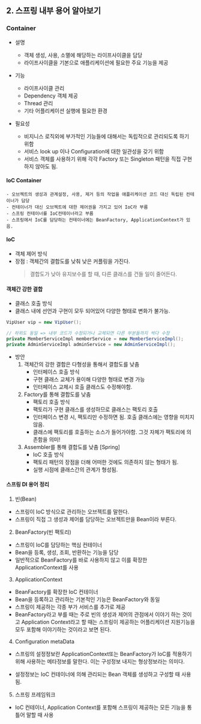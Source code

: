 ## 2. 스프링 내부 용어 알아보기

### Container

-   설명

    -   객체 생성, 사용, 소멸에 해당하는 라이프사이클을 담당
    -   라이프사이클을 기본으로 애플리케이션에 필요한 주요 기능을 제공

-   기능

    -   라이프사이클 관리
    -   Dependency 객체 제공
    -   Thread 관리
    -   기타 어플리케이션 실행에 필요한 환경

-   필요성
    -   비지니스 로직외에 부가적인 기능들에 대해서는 독립적으로 관리되도록 하기 위함
    -   서비스 look up 이나 Configuration에 대한 일관성을 갖기 위함
    -   서비스 객체를 사용하기 위해 각각 Factory 또는 Singleton 패턴을 직접 구현하지 않아도 됨.

#### IoC Container

    - 오브젝트의 생성과 관계설정, 사용, 제거 등의 작업을 애플리케이션 코드 대신 독립된 컨테이너가 담당
    - 컨테이너가 대신 오브젝트에 대한 제어권을 가지고 있어 IoC라 부름
    - 스프링 컨테이너를 IoC컨테이너라고 부름
    - 스프링에서 IoC를 담당하는 컨테이너에는 BeanFactory, ApplicationContext가 있음.

#### IoC

-   객체 제어 방식
-   장점 : 객체간의 결합도를 낮춰 낮은 커플링을 가진다.
    > 결합도가 낮아 유지보수를 할 때, 다른 클래스를 건들 일이 줄어든다.

#### 객체간 강한 결합

-   클래스 호출 방식
-   클래스 내에 선언과 구현이 모두 되어있어 다양한 형태로 변화가 불가능.

```java
VipUser vip = new VipUser();

// 하위도 동일 => 내부 코드가 수정되거나 교체되면 다른 부분들까지 싹다 수정
private MemberServiceImpl memberService = new MemberServiceImpl();
private AdminServiceImpl adminService = new AdminServiceImpl();
```

-   방안
    1. 객체간의 강한 결합은 다형성을 통해서 결합도를 낮춤
        - 인터페이스 호출 방식
        - 구현 클래스 교체가 용이해 다양한 형태로 변경 가능
        - 인터페이스 교체시 호출 클래스도 수정해야함.
    2. Factory를 통해 결합도를 낮춤
        - 팩토리 호출 방식
        - 팩토리가 구현 클래스를 생성하므로 클래스는 팩토리 호출
        - 인터페이스 변경 시, 팩토리만 수정하면 됨. 호출 클래스에는 영향을 미치지 않음.
        - 클래스에 팩토리를 호출하는 소스가 들어가야함. 그것 자체가 팩토리에 의존함을 의미!
    3. Assembler를 통해 결합도를 낮춤 [Spring]
        - IoC 호출 방식
        - 팩토리 패턴의 장점을 더해 어떠한 것에도 의존하지 않는 형태가 됨.
        - 실행 시점에 클래스간의 관계가 형성됨.

#### 스프링 DI 용어 정리

1. 빈(Bean)

-   스프링이 IoC 방식으로 관리하는 오브젝트를 말한다.
-   스프링이 직접 그 생성과 제어를 담당하는 오브젝트만을 Bean이라 부른다.

2. BeanFactory(빈 팩토리)

-   스프링이 IoC를 담당하는 핵심 컨테이너
-   Bean을 등록, 생성, 조회, 반환하는 기능을 담당
-   일반적으로 BeanFactory를 바로 사용하지 않고 이를 확장한 ApplicationContext를 사용

3. ApplicationContext

-   BeanFactory를 확장한 IoC 컨테이너
-   Bean을 등록하고 관리하는 기본적인 기능은 BeanFactory와 동일
-   스프링이 제공하는 각종 부가 서비스를 추가로 제공
-   BeanFactory라고 부를 때는 주로 빈의 생성과 제어의 관점에서 이야기 하는 것이고 Application Context라고 할 때는 스프링이 제공하는 어플리케이션 지원기능을 모두 포함해 이야기하는 것이라고 보면 된다.

4. Configuration metaData

-   스프링의 설정정보란 ApplicationContext또는 BeanFactory가 IoC를 적용하기 위해 사용하는 메타정보를 말한다. 이는 구성정보 내지는 형상정보라는 의미다.

-   설정정보는 IoC 컨테이너에 의해 관리되는 Bean 객체를 생성하고 구성할 때 사용됨.

5. 스프링 프레임워크

-   IoC 컨테이너, Application Context를 포함해 스프링이 제공하는 모든 기능을 통틀어 말할 때 사용
